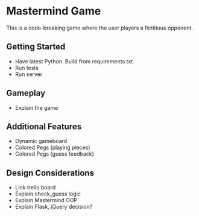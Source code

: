 # Mastermind Game

This is a code-breaking game where the user players a fictitious opponent.

## Getting Started

- Have latest Python. Build from requirements.txt.
- Run tests
- Run server

## Gameplay

- Explain the game

## Additional Features

- Dynamic gameboard
- Colored Pegs (playing pieces)
- Colored Pegs (guess feedback)

## Design Considerations

- Link trello board
- Explain check_guess logic
- Explain Mastermind OOP
- Explain Flask, jQuery decision?

